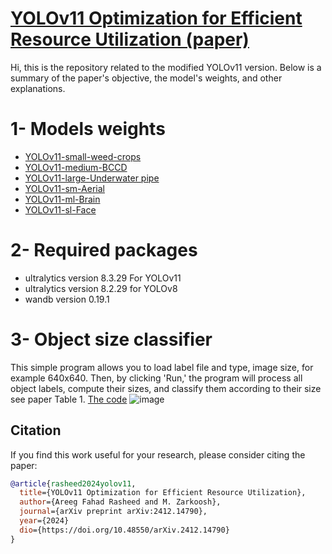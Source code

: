 # [YOLOv11 Optimization for Efficient Resource Utilization (paper)](https://arxiv.org/abs/2412.14790)
Hi, this is the repository related to the modified YOLOv11 version. Below is a summary of the paper's objective, the model's weights, and other explanations.

# 1- Models weights
- [YOLOv11-small-weed-crops](https://github.com/AREEG94FAHAD/yolov11/blob/main/model%20weights)
- [YOLOv11-medium-BCCD](https://github.com/AREEG94FAHAD/yolov11/blob/main/model%20weights)
- [YOLOv11-large-Underwater pipe](https://github.com/AREEG94FAHAD/yolov11/tree/main/model%20weights)
- [YOLOv11-sm-Aerial](https://github.com/AREEG94FAHAD/yolov11/blob/main/model%20weights)
- [YOLOv11-ml-Brain](https://github.com/AREEG94FAHAD/yolov11/blob/main/model%20weights)
- [YOLOv11-sl-Face](https://github.com/AREEG94FAHAD/yolov11/blob/main/model%20weights)

# 2- Required packages
- ultralytics version 8.3.29 For YOLOv11
- ultralytics version 8.2.29 for YOLOv8
- wandb version 0.19.1

# 3- Object size classifier
This simple program allows you to load label file and type, image size, for example 640x640. Then, by clicking 'Run,' the program will process all object labels, compute their sizes, and classify them according to their size see paper Table 1. [The code](https://github.com/AREEG94FAHAD/yolov11/tree/main/object%20size%20classifier)
![image](https://github.com/user-attachments/assets/cd451a5b-e8d1-4b73-af26-c9eb618d5cf4)


## Citation

If you find this work useful for your research, please consider citing the paper:

```bibtex
@article{rasheed2024yolov11,
  title={YOLOv11 Optimization for Efficient Resource Utilization},
  author={Areeg Fahad Rasheed and M. Zarkoosh},
  journal={arXiv preprint arXiv:2412.14790},
  year={2024}
  dio={https://doi.org/10.48550/arXiv.2412.14790}
}
```

